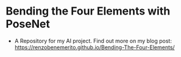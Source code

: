 # Bending the Four Elements with PoseNet

- A Repository for my AI project. Find out more on my blog post: https://renzobenemerito.github.io/Bending-The-Four-Elements/
